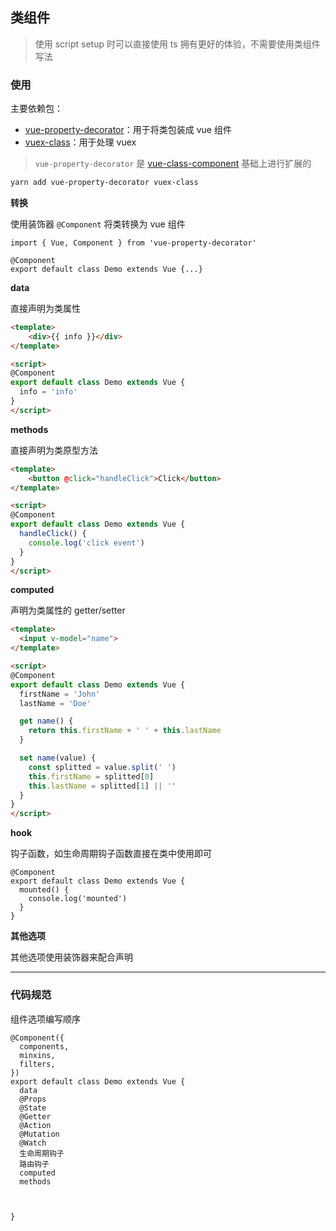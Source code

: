 ## 类组件
> 使用 script setup 时可以直接使用 ts 拥有更好的体验，不需要使用类组件写法

### 使用

主要依赖包：

- [vue-property-decorator](https://github.com/kaorun343/vue-property-decorator)：用于将类包装成 vue 组件
- [vuex-class](https://github.com/ktsn/vuex-class/)：用于处理 vuex

> `vue-property-decorator` 是 [vue-class-component](https://class-component.vuejs.org/guide/props-definition.html) 基础上进行扩展的

```markdown
yarn add vue-property-decorator vuex-class
```

**转换**

使用装饰器 `@Component` 将类转换为 vue 组件

```tsx
import { Vue, Component } from 'vue-property-decorator'

@Component
export default class Demo extends Vue {...}
```

**data**

直接声明为类属性

```html
<template>
	<div>{{ info }}</div>
</template>

<script>
@Component
export default class Demo extends Vue {
  info = 'info'
}
</script>
```

**methods**

直接声明为类原型方法

```html
<template>
	<button @click="handleClick">Click</button>
</template>

<script>
@Component
export default class Demo extends Vue {
  handleClick() {
    console.log('click event')
  }
}
</script>
```

**computed**

声明为类属性的 getter/setter 

```html
<template>
  <input v-model="name">
</template>

<script>
@Component
export default class Demo extends Vue {
  firstName = 'John'
  lastName = 'Doe'

  get name() {
    return this.firstName + ' ' + this.lastName
  }

  set name(value) {
    const splitted = value.split(' ')
    this.firstName = splitted[0]
    this.lastName = splitted[1] || ''
  }
}
</script>
```

**hook**

钩子函数，如生命周期钩子函数直接在类中使用即可

```tsx
@Component
export default class Demo extends Vue {
  mounted() {
    console.log('mounted')
  }
}
```

**其他选项**

其他选项使用装饰器来配合声明





------

### 代码规范

组件选项编写顺序

```tsx
@Component({
  components,
  minxins,
  filters,
})
export default class Demo extends Vue {
  data
  @Props
  @State
  @Getter
  @Action
  @Mutation
  @Watch
  生命周期钩子
  路由钩子
  computed
  methods
  
  
  
}
```

